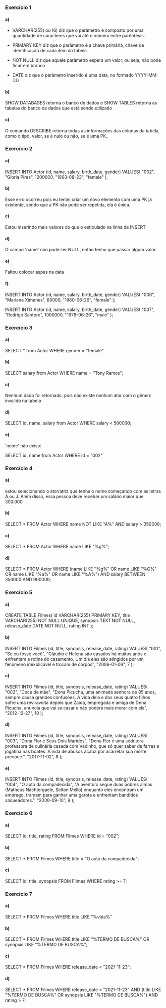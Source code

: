 ### Exercício 1

#### a) 

- VARCHAR(255) ou (6) diz que o parâmetro é composto por uma quantidade de caracteres que vai até o número entre parêntesis.

- PRIMARY KEY diz que o parâmetro é a chave primária, chave de identificação de cada item da tabela

- NOT  NULL diz que aquele parâmetro espera um valor, ou seja, não pode ficar em branco

- DATE diz que o parâmetro inserido é uma data, no formado YYYY-MM-DD

  

#### b)

SHOW DATABASES retorna o banco de dados e SHOW TABLES retorna as tabelas do banco de dados que está sendo utilizado

#### c)

O comando DESCRIBE retorna todas as informações das colunas da tabela, como o tipo, valor, se é nulo ou não, se é uma PK..



### Exercício 2

#### a)

INSERT INTO Actor (id, name, salary, birth_date, gender)
VALUES(
"002",
"Gloria Pires",
1200000,
"1963-08-23",
"female"
);

#### b)

Esse erro ocorreu pois eu tentei criar um novo elemento com uma PK já existente, sendo que a PK não pode ser repetida, ela é única.

#### c)

Estou inserindo mais valores do que o estipulado na linha de INSERT

#### d)

O campo 'name' não pode ser NULL, então tenho que passar algum valor

#### e)

Faltou colocar aspas na data

#### f)

INSERT INTO Actor (id, name, salary, birth_date, gender)
VALUES(
  "006", 
  "Mariana Ximenes",
  80000,
  "1980-06-26", 
  "female"
);



INSERT INTO Actor (id, name, salary, birth_date, gender)
VALUES(
  "007", 
  "Rodrigo Santoro",
  1000000,
  "1978-06-26", 
  "male"
);



### Exercício 3

#### a)

SELECT * from Actor WHERE gender = "female"

#### b)

SELECT salary from Actor WHERE name = "Tony Ramos";

#### c)

Nenhum dado foi retornado, pois não existe nenhum ator com o gênero invalido na tabela

#### d)

SELECT id, name, salary from Actor WHERE salary < 500000;

#### e)

'nome' não existe

SELECT id, name from Actor WHERE id = "002"



### Exercício 4

#### a)

estou selecionando o ator/atriz que tenha o nome começando com as letras A ou J. Além disso, essa pessoa deve receber um salário maior que 300.000

#### b)

SELECT * FROM Actor
WHERE name NOT LIKE "A%" AND salary > 350000;

#### c)

SELECT * FROM Actor
WHERE name LIKE "%g%";

#### d)

SELECT * FROM Actor WHERE  (name LIKE "%g%" OR name LIKE "%G%" OR name LIKE "%a%" OR name LIKE "%A%")  AND salary BETWEEN 350000 AND 900000;



### Exercício 5

#### a)

CREATE TABLE Filmes(
	id VARCHAR(255) PRIMARY KEY,
    title VARCHAR(255) NOT NULL UNIQUE,
    synopsis TEXT NOT NULL,
    release_date DATE NOT NULL,
    rating INT
);

#### b)

INSERT INTO Filmes (id, title, synopsis, release_date, rating)
VALUES(
	"001",
    "Se eu fosse você",
    "Cláudio e Helena são casados há muitos anos e enfrentam a rotina do casamento. Um dia eles são atingidos por um fenômeno inexplicável e trocam de corpos",
    "2006-01-06",
    7
);

#### c)

INSERT INTO Filmes (id, title, synopsis, release_date, rating)
VALUES(
	"002",
    "Doce de mãe",
    "Dona Picucha, uma animada senhora de 85 anos, sempre causa grandes confusões. A vida dela e dos seus quatro filhos sofre uma reviravolta depois que Zaida, empregada e amiga de Dona Picucha, anuncia que vai se casar e não poderá mais morar com ela",
    "2012-12-27",
    10
);

#### d)

INSERT INTO Filmes (id, title, synopsis, release_date, rating)
VALUES(
	"003",
    "Dona Flor e Seus Dois Maridos",
    "Dona Flor é uma sedutora professora de culinária casada com Vadinho, que só quer saber de farras e jogatina nas boates. A vida de abusos acaba por acarretar sua morte precoce.",
    "2017-11-02",
    8
);

#### e)

INSERT INTO Filmes (id, title, synopsis, release_date, rating)
VALUES(
	"004",
    "O auto da compadecida",
    "A aventura segue duas pobres almas (Matheus Nachtergaele, Selton Mello) enquanto eles encontram um emprego, tramam para ganhar uma garota e enfrentam bandidos saqueadores.",
    "2000-09-10",
    9
);



### Exercício 6

#### a)

SELECT id, title, rating FROM Filmes WHERE id = "002";

#### b)

SELECT * FROM Filmes WHERE title = "O auto da compadecida";

#### c)

SELECT id, title, synopsis FROM Filmes WHERE rating >= 7;



### Exercício 7

#### a)

SELECT * FROM Filmes WHERE title LIKE "%vida%"

#### b)

SELECT * FROM Filmes
WHERE title LIKE "%TERMO DE BUSCA%" OR
      synopsis LIKE "%TERMO DE BUSCA%";

#### c)

SELECT * FROM Filmes
WHERE release_date < "2021-11-23";

#### d)

SELECT * FROM Filmes WHERE release_date < "2021-11-23" AND       (title LIKE "%TERMO DE BUSCA%" OR      synopsis LIKE "%TERMO DE BUSCA%") AND rating > 7;

